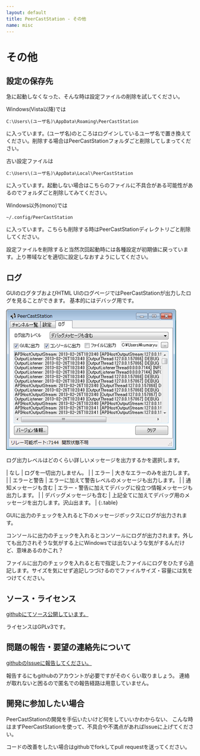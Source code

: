 ```yaml
---
layout: default
title: PeerCastStation - その他
name: misc
---
```


その他
======

設定の保存先
------------
急に起動しなくなった、そんな時は設定ファイルの削除を試してください。

Windows(Vista以降)では

    C:\Users\(ユーザ名)\AppData\Roaming\PeerCastStation

に入っています。(ユーザ名)のところはログインしているユーザ名で置き換えてください。削除する場合はPeerCastStationフォルダごと削除してしまってください。

古い設定ファイルは

    C:\Users\(ユーザ名)\AppData\Local\PeerCastStation

に入っています。起動しない場合はこちらのファイルに不具合がある可能性があるのでフォルダごと削除してみてください。

Windows以外(mono)では

    ~/.config/PeerCastStation

に入っています。こちらも削除する時はPeerCastStationディレクトリごと削除してください。

設定ファイルを削除すると当然次回起動時には各種設定が初期値に戻っています。上り帯域などを適切に設定しなおすようにしてください。

ログ
----
GUIのログタブおよびHTML UIのログページではPeerCastStationが出力したログを見ることができます。
基本的にはデバッグ用です。

![ログ表示](images/gui_log.png)

ログ出力レベルはどのくらい詳しいメッセージを出力するかを選択します。

| なし | ログを一切出力しません。 |
| エラー | 大きなエラーのみを出力します。 |
| エラーと警告 | エラーに加えて警告レベルのメッセージも出力します。 |
| 通知メッセージも含む | エラー・警告に加えてデバッグに役立つ情報メッセージも出力します。 |
| デバッグメッセージも含む | 上記全てに加えてデバッグ用のメッセージを出力します。沢山出ます。 |
{:.table}

GUIに出力のチェックを入れると下のメッセージボックスにログが出力されます。

コンソールに出力のチェックを入れるとコンソールにログが出力されます。外しても出力されそうな気がする上にWindowsでは出ないような気がするんだけど、意味あるのかこれ？

ファイルに出力のチェックを入れると右で指定したファイルにログをひたすら追記します。サイズを気にせず追記しつづけるのでファイルサイズ・容量には気をつけてください。

ソース・ライセンス
------------------
[githubにてソース公開しています。](https://github.com/kumaryu/peercaststation)

ライセンスはGPLv3です。

問題の報告・要望の連絡先について
--------------------------------
[githubのIssueに報告してください。](https://github.com/kumaryu/peercaststation)

報告するにもgithubのアカウントが必要ですがそのくらい取りましょう。
連絡が取れないと困るので匿名での報告経路は用意していません。

開発に参加したい場合
--------------------
PeerCastStationの開発を手伝いたいけど何をしていいかわからない、
こんな時はまずPeerCastStationを使って、不具合や不満点があればIssueに上げてください。

コードの改善をしたい場合はgithubでforkしてpull requestを送ってください。

